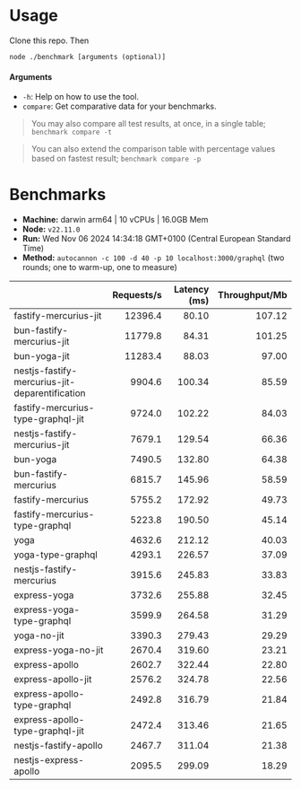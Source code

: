 # Usage

Clone this repo. Then

```
node ./benchmark [arguments (optional)]
```

#### Arguments

* `-h`: Help on how to use the tool.
* `compare`: Get comparative data for your benchmarks.

> You may also compare all test results, at once, in a single table; `benchmark compare -t`

> You can also extend the comparison table with percentage values based on fastest result; `benchmark compare -p`

# Benchmarks

* __Machine:__ darwin arm64 | 10 vCPUs | 16.0GB Mem
* __Node:__ `v22.11.0`
* __Run:__ Wed Nov 06 2024 14:34:18 GMT+0100 (Central European Standard Time)
* __Method:__ `autocannon -c 100 -d 40 -p 10 localhost:3000/graphql` (two rounds; one to warm-up, one to measure)

|                                                | Requests/s | Latency (ms) | Throughput/Mb |
| :--                                            | --:        | --:          | --:           |
| fastify-mercurius-jit                          | 12396.4    | 80.10        | 107.12        |
| bun-fastify-mercurius-jit                      | 11779.8    | 84.31        | 101.25        |
| bun-yoga-jit                                   | 11283.4    | 88.03        | 97.00         |
| nestjs-fastify-mercurius-jit-deparentification | 9904.6     | 100.34       | 85.59         |
| fastify-mercurius-type-graphql-jit             | 9724.0     | 102.22       | 84.03         |
| nestjs-fastify-mercurius-jit                   | 7679.1     | 129.54       | 66.36         |
| bun-yoga                                       | 7490.5     | 132.80       | 64.38         |
| bun-fastify-mercurius                          | 6815.7     | 145.96       | 58.59         |
| fastify-mercurius                              | 5755.2     | 172.92       | 49.73         |
| fastify-mercurius-type-graphql                 | 5223.8     | 190.50       | 45.14         |
| yoga                                           | 4632.6     | 212.12       | 40.03         |
| yoga-type-graphql                              | 4293.1     | 226.57       | 37.09         |
| nestjs-fastify-mercurius                       | 3915.6     | 245.83       | 33.83         |
| express-yoga                                   | 3732.6     | 255.88       | 32.45         |
| express-yoga-type-graphql                      | 3599.9     | 264.58       | 31.29         |
| yoga-no-jit                                    | 3390.3     | 279.43       | 29.29         |
| express-yoga-no-jit                            | 2670.4     | 319.60       | 23.21         |
| express-apollo                                 | 2602.7     | 322.44       | 22.80         |
| express-apollo-jit                             | 2576.2     | 324.78       | 22.56         |
| express-apollo-type-graphql                    | 2492.8     | 316.79       | 21.84         |
| express-apollo-type-graphql-jit                | 2472.4     | 313.46       | 21.65         |
| nestjs-fastify-apollo                          | 2467.7     | 311.04       | 21.38         |
| nestjs-express-apollo                          | 2095.5     | 299.09       | 18.29         |
